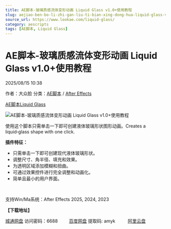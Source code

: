 ```yaml
---
title: AE脚本-玻璃质感流体变形动画 Liquid Glass v1.0+使用教程
slug: aejiao-ben-bo-li-zhi-gan-liu-ti-bian-xing-dong-hua-liquid-glass-v1-0-shi-yong-jiao-cheng
source_url: https://www.lookae.com/liquid-glass/
category: aescripts
tags: [AE脚本, Liquid Glass]
---
```

# AE脚本-玻璃质感流体变形动画 Liquid Glass v1.0+使用教程

2025/08/15 10:38

作者：大众脸
分类：[AE脚本](https://www.lookae.com/after-effects/aescripts/) / [After Effects](https://www.lookae.com/after-effects/)

[AE脚本](https://www.lookae.com/tag/ae%e8%84%9a%e6%9c%ac/)[Liquid Glass](https://www.lookae.com/tag/liquid-glass/)

![AE脚本-玻璃质感流体变形动画 Liquid Glass v1.0+使用教程](https://www.lookae.com/wp-content/uploads/2025/08/Liquid-Glass.jpg "AE脚本-玻璃质感流体变形动画 Liquid Glass v1.0+使用教程-LookAE.com")

使用这个脚本只需单击一下即可创建液体玻璃形状图形动画。Creates a liquid‑glass shape with one click.

**插件特征：**

* 只需单击一下即可创建现代液体玻璃形状。
* 调整尺寸、角半径、填充和效果。
* 为透明区域添加模糊和扭曲。
* 可通过效果控件进行完全调整和动画化。
* 简单且最小的用户界面。

[﻿﻿](http://cloud.video.taobao.com/play/u/null/p/1/e/6/t/1/530333133774.mp4)

支持Win/Ma系统：After Effects 2025, 2024, 2023

**【下载地址】**

[城通网盘](https://url70.ctfile.com/f/2827370-8417404724-24de47?p=4431) 访问密码：6688         [百度网盘](https://pan.baidu.com/s/1xOyXBG9cRkzsrdAhtdhr5Q?pwd=amyk) 提取码: amyk          [阿里云盘](https://www.alipan.com/s/e1T1uHJHgyM)
